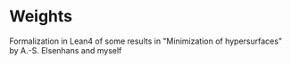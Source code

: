 # Weights
Formalization in Lean4 of some results in "Minimization of hypersurfaces" by A.-S. Elsenhans and myself
